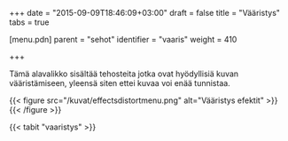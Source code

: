 +++
date = "2015-09-09T18:46:09+03:00"
draft = false
title = "Vääristys"
tabs = true

[menu.pdn]
    parent = "sehot"
    identifier = "vaaris"
    weight = 410

+++

Tämä alavalikko sisältää tehosteita jotka ovat hyödyllisiä kuvan vääristämiseen, yleensä siten ettei kuvaa voi enää tunnistaa.

{{< figure src="/kuvat/effectsdistortmenu.png" alt="Vääristys efektit" >}}{{< /figure >}}

{{< tabit "vaaristys" >}}

